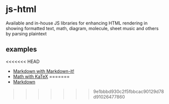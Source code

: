 # js-html
Available and in-house JS libraries for enhancing HTML rendering in showing formatted text, math, diagram, molecule, sheet music and others by parsing plaintext

## examples
<<<<<<< HEAD
+ [Markdown with Markdown-it!](html/markdown.html)
+ [Math with KaTeX](html/math.html)
=======
+ [Markdown](html/markdown.html)
>>>>>>> 9e1bbbd930c2f5fbbcac90129d78d91026477860
